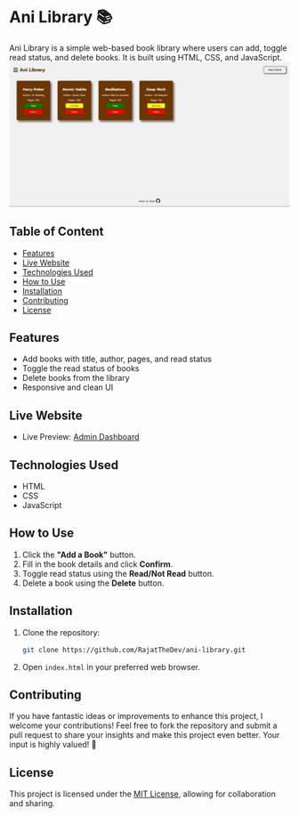 # Ani Library 📚  

Ani Library is a simple web-based book library where users can add, toggle read status, and delete books. It is built using HTML, CSS, and JavaScript.
![Ani Library Screenshot](/images/Screenshot.jpg)

## Table of Content

- [Features](#features)
- [Live Website](#live-website)
- [Technologies Used](#technologies-used)
- [How to Use](#how-to-use)
- [Installation](#getting-started)
- [Contributing](#contributing)
- [License](#license)

## Features  

- Add books with title, author, pages, and read status
- Toggle the read status of books
- Delete books from the library
- Responsive and clean UI

## Live Website

- Live Preview: [Admin Dashboard](https://rajatthedev.github.io/Ani-Library/)

## Technologies Used  

- HTML  
- CSS  
- JavaScript  

## How to Use  

1. Click the **"Add a Book"** button.  
2. Fill in the book details and click **Confirm**.  
3. Toggle read status using the **Read/Not Read** button.  
4. Delete a book using the **Delete** button. 

## Installation 

1. Clone the repository:  
   ```sh
   git clone https://github.com/RajatTheDev/ani-library.git
   ```
2. Open ```index.html``` in your preferred web browser.

## Contributing

If you have fantastic ideas or improvements to enhance this project, I welcome your contributions! Feel free to fork the repository and submit a pull request to share your insights and make this project even better. Your input is highly valued! 🚀

## License

This project is licensed under the [MIT License](/LICENSE), allowing for collaboration and sharing.